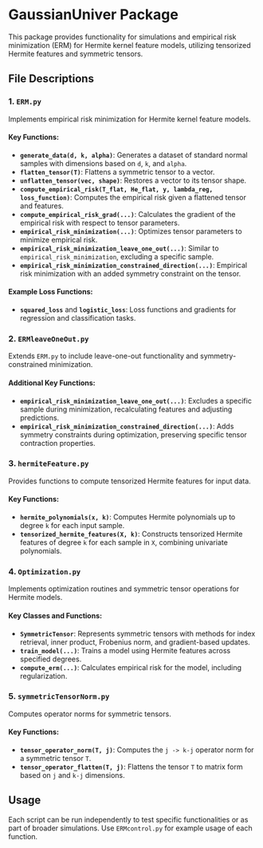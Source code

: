 # GaussianUniver Package

This package provides functionality for simulations and empirical risk minimization (ERM) for Hermite kernel feature models, utilizing tensorized Hermite features and symmetric tensors.

## File Descriptions

### 1. `ERM.py`

Implements empirical risk minimization for Hermite kernel feature models. 

#### Key Functions:
- **`generate_data(d, k, alpha)`**: Generates a dataset of standard normal samples with dimensions based on `d`, `k`, and `alpha`.
- **`flatten_tensor(T)`**: Flattens a symmetric tensor to a vector.
- **`unflatten_tensor(vec, shape)`**: Restores a vector to its tensor shape.
- **`compute_empirical_risk(T_flat, He_flat, y, lambda_reg, loss_function)`**: Computes the empirical risk given a flattened tensor and features.
- **`compute_empirical_risk_grad(...)`**: Calculates the gradient of the empirical risk with respect to tensor parameters.
- **`empirical_risk_minimization(...)`**: Optimizes tensor parameters to minimize empirical risk.
- **`empirical_risk_minimization_leave_one_out(...)`**: Similar to `empirical_risk_minimization`, excluding a specific sample.
- **`empirical_risk_minimization_constrained_direction(...)`**: Empirical risk minimization with an added symmetry constraint on the tensor.

#### Example Loss Functions:
- **`squared_loss`** and **`logistic_loss`**: Loss functions and gradients for regression and classification tasks.

### 2. `ERMleaveOneOut.py`

Extends `ERM.py` to include leave-one-out functionality and symmetry-constrained minimization.

#### Additional Key Functions:
- **`empirical_risk_minimization_leave_one_out(...)`**: Excludes a specific sample during minimization, recalculating features and adjusting predictions.
- **`empirical_risk_minimization_constrained_direction(...)`**: Adds symmetry constraints during optimization, preserving specific tensor contraction properties.

### 3. `hermiteFeature.py`

Provides functions to compute tensorized Hermite features for input data.

#### Key Functions:
- **`hermite_polynomials(x, k)`**: Computes Hermite polynomials up to degree `k` for each input sample.
- **`tensorized_hermite_features(X, k)`**: Constructs tensorized Hermite features of degree `k` for each sample in `X`, combining univariate polynomials.

### 4. `Optimization.py`

Implements optimization routines and symmetric tensor operations for Hermite models.

#### Key Classes and Functions:
- **`SymmetricTensor`**: Represents symmetric tensors with methods for index retrieval, inner product, Frobenius norm, and gradient-based updates.
- **`train_model(...)`**: Trains a model using Hermite features across specified degrees.
- **`compute_erm(...)`**: Calculates empirical risk for the model, including regularization.

### 5. `symmetricTensorNorm.py`

Computes operator norms for symmetric tensors.

#### Key Functions:
- **`tensor_operator_norm(T, j)`**: Computes the `j -> k-j` operator norm for a symmetric tensor `T`.
- **`tensor_operator_flatten(T, j)`**: Flattens the tensor `T` to matrix form based on `j` and `k-j` dimensions.

## Usage

Each script can be run independently to test specific functionalities or as part of broader simulations. Use `ERMcontrol.py` for example usage of each function.
